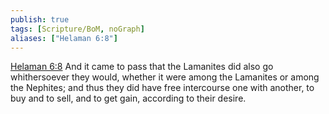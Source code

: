 ```yaml
---
publish: true
tags: [Scripture/BoM, noGraph]
aliases: ["Helaman 6:8"]
---
```

[Helaman 6:8](https://churchofjesuschrist.org/study/scriptures/bofm/hel/6?lang=eng&id=p8#p8) And it came to pass that the Lamanites did also go whithersoever they would, whether it were among the Lamanites or among the Nephites; and thus they did have free intercourse one with another, to buy and to sell, and to get gain, according to their desire.
